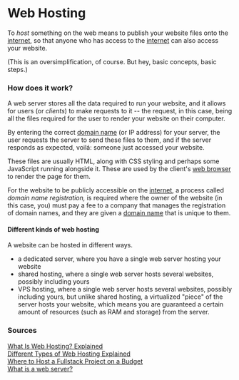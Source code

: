 # Web Hosting

To _host_ something on the web means to publish your website files onto the [internet](Software%20Engineering/Internet/internet.md), so that anyone who has access to the [internet](Software%20Engineering/Internet/internet.md) can also access your website.

(This is an oversimplification, of course. But hey, basic concepts, basic steps.)

### How does it work?

A web server stores all the data required to run your website, and it allows for users (or _clients_) to make requests to it -- the request, in this case, being all the files required for the user to render your website on their computer. 

By entering the correct [domain name](Software%20Engineering/Internet/domain%20name.md) (or IP address) for your server, the user requests the server to send these files to them, and if the server responds as expected, voilá: someone just accessed your website.

These files are usually HTML, along with CSS styling and perhaps some JavaScript running alongside it. These are used by the client's [web browser](Software%20Engineering/Internet/web%20browser.md) to render the page for them.

For the website to be publicly accessible on the [internet](Software%20Engineering/Internet/internet.md), a process called _domain name registration,_ is required where the owner of the website (in this case, you) must pay a fee to a company that manages the registration of domain names, and they are given a [domain name](Software%20Engineering/Internet/domain%20name.md) that is unique to them.

#### Different kinds of web hosting

A website can be hosted in different ways. 
- a dedicated server, where you have a single web server hosting your website
- shared hosting, where a single web server hosts several websites, possibly including yours
- VPS hosting, where a single web server hosts several websites, possibly including yours, but unlike shared hosting, a virtualized "piece" of the server hosts your website, which means you are guaranteed a certain amount of resources (such as RAM and storage) from the server. 

### Sources

[What Is Web Hosting? Explained](https://www.youtube.com/watch?v=htbY9-yggB0)  
[Different Types of Web Hosting Explained](https://www.youtube.com/watch?v=AXVZYzw8geg)   
[Where to Host a Fullstack Project on a Budget](https://www.youtube.com/watch?v=Kx_1NYYJS7Q)  
[What is a web server?](https://developer.mozilla.org/en-US/docs/Learn/Common_questions/Web_mechanics/What_is_a_web_server)